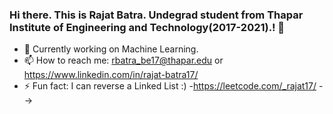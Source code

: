 ### Hi there. This is Rajat Batra. Undegrad student from Thapar Institute of Engineering and Technology(2017-2021).! 👋




- 🔭 Currently working on Machine Learning.
- 📫 How to reach me: rbatra_be17@thapar.edu or https://www.linkedin.com/in/rajat-batra17/
- ⚡ Fun fact: I can reverse a Linked List :)
-https://leetcode.com/_rajat17/
-->

